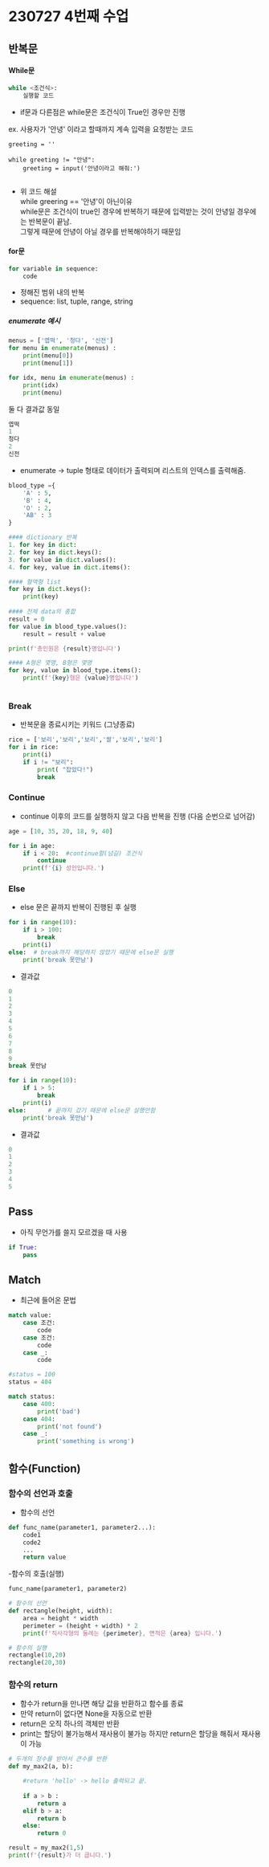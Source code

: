 # 230727 4번째 수업
## 반복문
#### While문
```python
while <조건식>:
    실행할 코드
```
- if문과 다른점은 while문은 조건식이 True인 경우만 진행


ex. 사용자가 '안녕' 이라고 할때까지 계속 입력을 요청받는 코드

```
greeting = ''

while greeting != "안녕":  
    greeting = input('안녕이라고 해줘:')
    
```

- 위 코드 해설   
while greering == '안녕'이 아닌이유   
while문은 조건식이 true인 경우에 반복하기 때문에 입력받는 것이 안녕일 경우에는 반복문이 끝남.   
그렇게 때문에 안녕이 아닐 경우를 반복해야하기 때문임

#### for문
```python
for variable in sequence:
    code
```
- 정해진 범위 내의 반복
- sequence: list, tuple, range, string


##### enumerate 예시
```python
menus = ['엽떡', '청다', '신전']
for menu in enumerate(menus) :  
    print(menu[0])
    print(menu[1])
```
```python
for idx, menu in enumerate(menus) :
    print(idx)
    print(menu)
```
둘 다 결과값 동일

```python
엽떡
1
청다
2
신전
```
- enumerate -> tuple 형태로 데이터가 출력되며 리스트의 인덱스를 출력해줌.

```python
blood_type ={
    'A' : 5,
    'B' : 4,
    'O' : 2,
    'AB' : 3
}

#### dictionary 반복
1. for key in dict:
2. for key in dict.keys():
3. for value in dict.values():
4. for key, value in dict.items():

#### 혈액형 list
for key in dict.keys():
    print(key)
    
#### 전체 data의 총합
result = 0
for value in blood_type.values():
    result = result + value

print(f'총인원은 {result}명입니다')

#### A형은 몇명, B형은 몇명
for key, value in blood_type.items():
    print(f'{key}형은 {value}명입니다')
    
```

### Break
- 반복문을 종료시키는 키워드 (그냥종료)

```python
rice = ['보리','보리','보리','쌀','보리','보리']
for i in rice:
    print(i)
    if i != "보리":
        print( "잡았다!")
        break
```

### Continue
- continue 이후의 코드를 실행하지 않고 다음 반복을 진행 (다음 순번으로 넘어감)

```python
age = [10, 35, 20, 18, 9, 40]

for i in age:
    if i < 20:  #continue할(넘길) 조건식
        continue
    print(f'{i} 성인입니다.')
```

### Else
- else 문은 끝까지 반복이 진행된 후 실행

```python
for i in range(10):
    if i > 100:
        break
    print(i)
else:  # break까지 해당하지 않았기 때문에 else문 실행
    print('break 못만남')
```
- 결과값
```python
0
1
2
3
4
5
6
7
8
9
break 못만남
```

```python
for i in range(10):
    if i > 5:
        break
    print(i)
else:      # 끝까지 갔기 때문에 else문 실행안함
    print('break 못만남')
```
- 결과값
```python
0
1
2
3
4
5
```
## Pass
- 아직 무언가를 쓸지 모르겠을 때 사용

```python
if True:
    pass
```

## Match
- 최근에 들어온 문법
```python
match value:
    case 조건:
        code
    case 조건:
        code
    case _:
        code
```

```python
#status = 100
status = 404

match status:
    case 400:
        print('bad')
    case 404:
        print('not found')
    case _:
        print('something is wrong')
```
## 함수(Function)
### 함수의 선언과 호출
- 함수의 선언
```python
def func_name(parameter1, parameter2...):
    code1
    code2
    ...
    return value
```

-함수의 호출(실행)
```python
func_name(parameter1, parameter2)
```

```python
# 함수의 선언
def rectangle(height, width):
    area = height * width
    perimeter = (height + width) * 2
    print(f'직사각형의 둘레는 {perimeter}, 면적은 {area} 입니다.')
```

```python
# 함수의 실행
rectangle(10,20)
rectangle(20,30)
```

### 함수의 return
- 함수가 return을 만나면 해당 값을 반환하고 함수를 종료
- 만약 return이 없다면 None을 자동으로 반환
- return은 오직 하나의 객체만 반환
- print는 할당이 불가능해서 재사용이 불가능 하지만 return은 할당을 해줘서 재사용이 가능

```python
# 두개의 정수를 받아서 큰수를 반환
def my_max2(a, b):

    #return 'hello' -> hello 출력되고 끝.
    
    if a > b :
        return a
    elif b > a:
        return b
    else:
        return 0

result = my_max2(1,5)
print(f'{result}가 더 큽니다.')
```